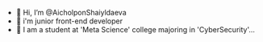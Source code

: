 - 👋 Hi, I’m @AicholponShaiyldaeva
- 👀 i'm junior front-end developer
- 🌱 I am a student at 'Meta Science' college majoring in 'Cyber ​​Security'...
<!---
AicholponShaiyldaeva/AicholponShaiyldaeva is a ✨ special ✨ repository because its `README.md` (this file) appears on your GitHub profile.
You can click the Preview link to take a look at your changes.
--->
